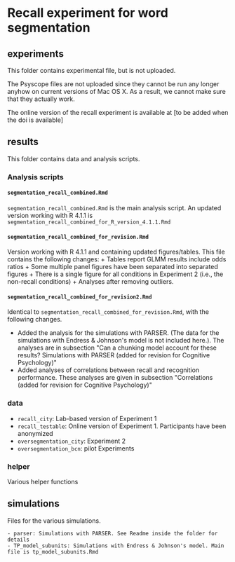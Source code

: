# Recall experiment for word segmentation

## experiments 
This folder contains experimental file, but is not uploaded.

The Psyscope files are not uploaded since they cannot be run any longer anyhow on current versions of Mac OS X. As a result, we cannot make sure that they actually work. 

The online version of the recall experiment is available at [to be added when the doi is available]

## results

This folder contains data and analysis scripts.


### Analysis scripts

####  `segmentation_recall_combined.Rmd`
`segmentation_recall_combined.Rmd` is the main analysis script. An updated version working with R 4.1.1 is `segmentation_recall_combined_for_R_version_4.1.1.Rmd`

#### `segmentation_recall_combined_for_revision.Rmd`

Version working with R 4.1.1 and containing updated figures/tables. This file contains the following changes:
		+ Tables report GLMM results include odds ratios
		+ Some multiple panel figures have been separated into separated figures
		+ There is a single figure for all conditions in Experiment 2 (i.e., the non-recall conditions)
		+ Analyses after removing outliers.
		
#### `segmentation_recall_combined_for_revision2.Rmd`

Identical to `segmentation_recall_combined_for_revision.Rmd`, with the following changes. 

- Added the analysis for the simulations with PARSER. (The data for the simulations with Endress & Johnson's model is not included here.). The analyses are in subsection "Can a chunking model account for these results? Simulations with PARSER (added for revision for Cognitive Psychology)"
- Added analyses of correlations between recall and recognition performance. These analyses are given in subsection "Correlations (added for revision for Cognitive Psychology)"

### data

- `recall_city`: Lab-based version of Experiment 1
- `recall_testable`: Online version of Experiment 1. Participants have been anonymized
- `oversegmentation_city`: Experiment 2
- `oversegmentation_bcn`: pilot Experiments

### helper
Various helper functions

		
## simulations

Files for the various simulations.

	- parser: Simulations with PARSER. See Readme inside the folder for details
	- TP_model_subunits: Simulations with Endress & Johnson's model. Main file is tp_model_subunits.Rmd		
	



